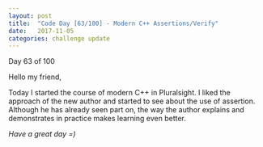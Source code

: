 ```yaml
---
layout: post
title:  "Code Day [63/100] - Modern C++ Assertions/Verify"
date:   2017-11-05
categories: challenge update
---
```


Day 63 of 100

Hello my friend,

Today I started the course of modern C++ in Pluralsight. I liked the approach of the new author and started to see about the use of assertion. Although he has already seen part on, the way the author explains and demonstrates in practice makes learning even better.

_Have a great day =)_